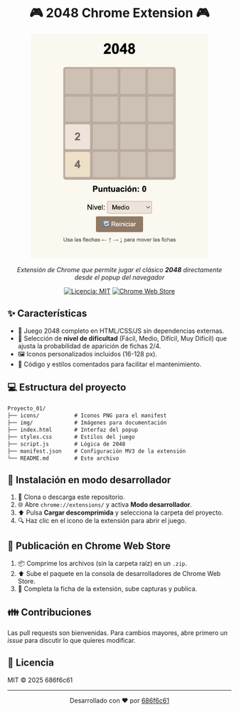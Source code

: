 <div align="center">

# 🎮 2048 Chrome Extension 🎮

<img src="img/img_readme.png" alt="Vista previa del juego 2048" width="400px">

*Extensión de Chrome que permite jugar el clásico **2048** directamente desde el popup del navegador*

[![Licencia: MIT](https://img.shields.io/badge/Licencia-MIT-blue.svg)](https://opensource.org/licenses/MIT)
[![Chrome Web Store](https://img.shields.io/badge/Chrome-Extension-green.svg)](https://chrome.google.com/webstore)

</div>

## ✨ Características

- 🎲 Juego 2048 completo en HTML/CSS/JS sin dependencias externas.
- 🔄 Selección de **nivel de dificultad** (Fácil, Medio, Difícil, Muy Difícil) que ajusta la probabilidad de aparición de fichas 2/4.
- 🖼️ Iconos personalizados incluidos (16-128 px).
- 📝 Código y estilos comentados para facilitar el mantenimiento.

## 💻 Estructura del proyecto

```
Proyecto_01/
├── icons/           # Iconos PNG para el manifest
├── img/             # Imágenes para documentación
├── index.html       # Interfaz del popup
├── styles.css       # Estilos del juego
├── script.js        # Lógica de 2048
├── manifest.json    # Configuración MV3 de la extensión
└── README.md        # Este archivo
```

## 🔧 Instalación en modo desarrollador

1. 💾 Clona o descarga este repositorio.
2. 🌐 Abre `chrome://extensions/` y activa **Modo desarrollador**.
3. ⬆️ Pulsa **Cargar descomprimida** y selecciona la carpeta del proyecto.
4. 🔍 Haz clic en el icono de la extensión para abrir el juego.

## 💬 Publicación en Chrome Web Store

1. 📦 Comprime los archivos (sin la carpeta raíz) en un `.zip`.
2. ⬆️ Sube el paquete en la consola de desarrolladores de Chrome Web Store.
3. 📝 Completa la ficha de la extensión, sube capturas y publica.

## 👪 Contribuciones

Las pull requests son bienvenidas. Para cambios mayores, abre primero un *issue* para discutir lo que quieres modificar.

## 📃 Licencia

MIT © 2025 686f6c61

---

<div align="center">
Desarrollado con ❤️ por <a href="https://github.com/686f6c61">686f6c61</a>
</div>
